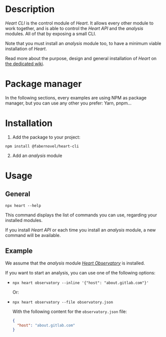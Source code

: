 # Description

_Heart CLI_ is the control module of _Heart_. It allows every other module to work together, and is able to control the _Heart API_ and the _analysis_ modules. All of that by exposing a small CLI.

Note that you must install an _analysis_ module too, to have a minimum viable installation of _Heart_.

Read more about the purpose, design and general installation of _Heart_ on [the dedicated wiki](https://gitlab.com/fabernovel/heart/wikis/What-is-Heart).

# Package manager

In the following sections, every examples are using NPM as package manager, but you can use any other you prefer: Yarn, pnpm...

# Installation

1. Add the package to your project:

  ```shell
  npm install @fabernovel/heart-cli
  ```

  2. Add an _analysis_ module

# Usage

## General

```shell
npx heart --help
```

This command displays the list of commands you can use, regarding your installed modules.

If you install _Heart API_ or each time you install an _analysis_ module, a new command will be available.

## Example

We assume that the _analysis_ module [_Heart Observatory_](https://www.npmjs.com/package/@fabernovel/heart-observatory) is installed.

If you want to start an analysis, you can use one of the following options:

  * ```shell
    npx heart observatory --inline '{"host": "about.gitlab.com"}'
    ```

    Or:

  * ```shell
    npx heart observatory --file observatory.json
    ```

    With the following content for the `observatory.json` file:

    ```json
    {
      "host": "about.gitlab.com"
    }
    ```
